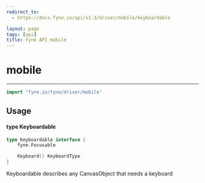 ```yaml
---
redirect_to:
  - https://docs.fyne.io/api/v1.3/driver/mobile/keyboardable

layout: page
tags: [api]
title: Fyne API mobile
---
```



# mobile
---
```go
import "fyne.io/fyne/driver/mobile"
```

## Usage

#### type Keyboardable

```go
type Keyboardable interface {
	fyne.Focusable

	Keyboard() KeyboardType
}
```

Keyboardable describes any CanvasObject that needs a keyboard
